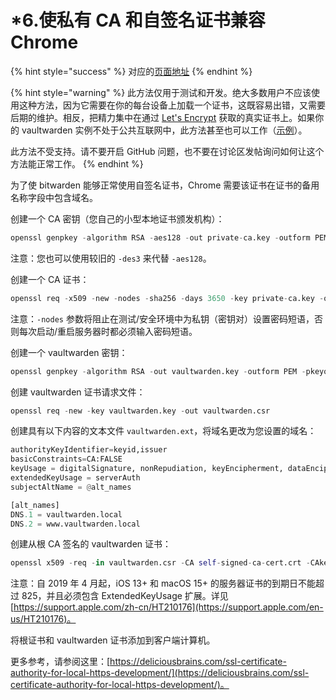 # \*6.使私有 CA 和自签名证书兼容 Chrome

{% hint style="success" %}
对应的[页面地址](https://github.com/dani-garcia/vaultwarden/wiki/Private-CA-and-self-signed-certs-that-work-with-Chrome)
{% endhint %}

{% hint style="warning" %}
此方法仅用于测试和开发。绝大多数用户不应该使用这种方法，因为它需要在你的每台设备上加载一个证书，这既容易出错，又需要后期的维护。相反，把精力集中在通过 [Let's Encrypt](https://letsencrypt.org/getting-started/) 获取的真实证书上。如果你的 vaultwarden 实例不处于公共互联网中，此方法甚至也可以工作（[示例](../deployment/https/running-a-private-vaultwarden-instance-with-lets-encrypt-certs.md)）。

此方法不受支持。请不要开启 GitHub 问题，也不要在讨论区发帖询问如何让这个方法能正常工作。
{% endhint %}

为了使 bitwarden 能够正常使用自签名证书，Chrome 需要该证书在证书的备用名称字段中包含域名。

创建一个 CA 密钥（您自己的小型本地证书颁发机构）：

```python
openssl genpkey -algorithm RSA -aes128 -out private-ca.key -outform PEM -pkeyopt rsa_keygen_bits:2048
```

注意：您也可以使用较旧的 `-des3` 来代替 `-aes128`。

创建一个 CA 证书：

```python
openssl req -x509 -new -nodes -sha256 -days 3650 -key private-ca.key -out self-signed-ca-cert.crt
```

注意：`-nodes` 参数将阻止在测试/安全环境中为私钥（密钥对）设置密码短语，否则每次启动/重启服务器时都必须输入密码短语。

创建一个 vaultwarden 密钥：

```python
openssl genpkey -algorithm RSA -out vaultwarden.key -outform PEM -pkeyopt rsa_keygen_bits:2048
```

创建 vaultwarden 证书请求文件：

```python
openssl req -new -key vaultwarden.key -out vaultwarden.csr
```

创建具有以下内容的文本文件 `vaultwarden.ext`，将域名更改为您设置的域名：

```python
authorityKeyIdentifier=keyid,issuer
basicConstraints=CA:FALSE
keyUsage = digitalSignature, nonRepudiation, keyEncipherment, dataEncipherment
extendedKeyUsage = serverAuth
subjectAltName = @alt_names

[alt_names]
DNS.1 = vaultwarden.local
DNS.2 = www.vaultwarden.local
```

创建从根 CA 签名的 vaultwarden 证书：

```python
openssl x509 -req -in vaultwarden.csr -CA self-signed-ca-cert.crt -CAkey private-ca.key -CAcreateserial -out vaultwarden.crt -days 365 -sha256 -extfile vaultwarden.ext
```

注意：自 2019 年 4 月起，iOS 13+ 和 macOS 15+ 的服务器证书的到期日不能超过 825，并且必须包含 ExtendedKeyUsage 扩展。详见 [https://support.apple.com/zh-cn/HT210176](https://support.apple.com/en-us/HT210176)。

将根证书和 vaultwarden 证书添加到客户端计算机。

更多参考，请参阅这里：[https://deliciousbrains.com/ssl-certificate-authority-for-local-https-development/](https://deliciousbrains.com/ssl-certificate-authority-for-local-https-development/)。

